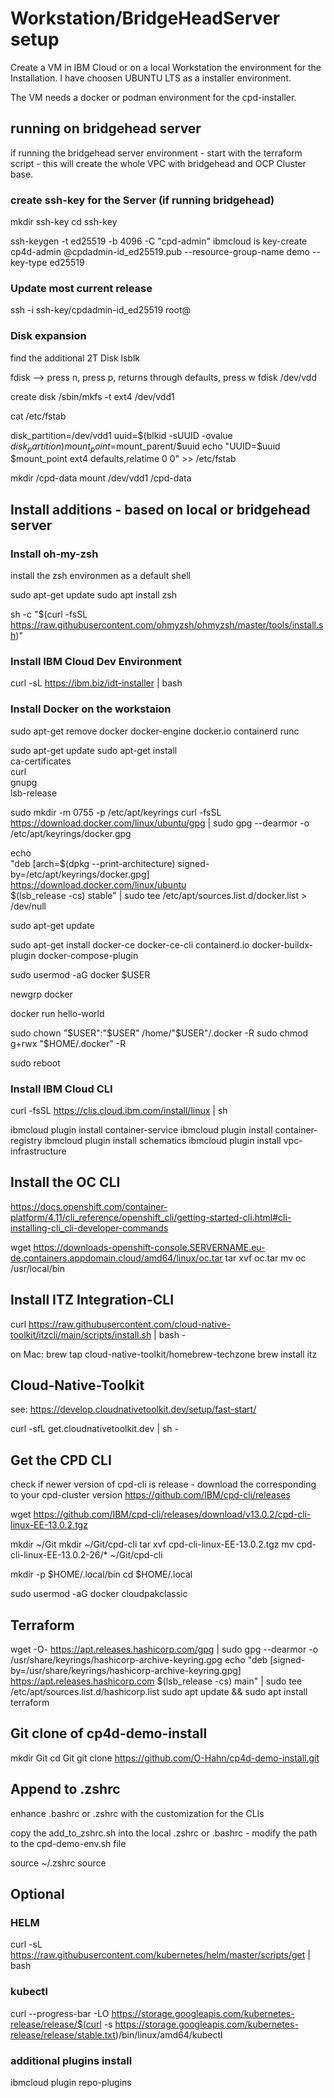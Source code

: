 # Workstation/BridgeHeadServer setup
Create a VM in IBM Cloud or on a local Workstation the environment for the Installation. I have choosen UBUNTU LTS as a installer environment.

The VM needs a docker or podman environment for the cpd-installer. 

## running on bridgehead server 
if running the bridgehead server environment - start with the terraform script - this will create the whole VPC with bridgehead and OCP Cluster base.

### create ssh-key for the Server (if running bridgehead)
mkdir ssh-key
cd ssh-key

ssh-keygen -t ed25519 -b 4096 -C "cpd-admin"
ibmcloud is key-create cp4d-admin @cpdadmin-id_ed25519.pub --resource-group-name demo --key-type ed25519

### Update most current release
ssh -i ssh-key/cpdadmin-id_ed25519 root@<public IP from cpd-bridgehead Server>

### Disk expansion

find the additional 2T Disk
lsblk

fdisk --> press n, press p, returns through defaults, press w 
fdisk /dev/vdd

create disk
/sbin/mkfs -t ext4 /dev/vdd1

cat /etc/fstab 

disk_partition=/dev/vdd1
 uuid=$(blkid -sUUID -ovalue $disk_partition)
 mount_point=$mount_parent/$uuid
 echo "UUID=$uuid $mount_point ext4 defaults,relatime 0 0" >> /etc/fstab

mkdir /cpd-data
mount /dev/vdd1 /cpd-data

## Install additions - based on local or bridgehead server

### Install oh-my-zsh
install the zsh environmen as a default shell 

sudo apt-get update
sudo apt install zsh

sh -c "$(curl -fsSL https://raw.githubusercontent.com/ohmyzsh/ohmyzsh/master/tools/install.sh)"


### Install IBM Cloud Dev Environment
curl -sL https://ibm.biz/idt-installer | bash


### Install Docker on the workstaion
sudo apt-get remove docker docker-engine docker.io containerd runc

sudo apt-get update
sudo apt-get install \
    ca-certificates \
    curl \
    gnupg \
    lsb-release

sudo mkdir -m 0755 -p /etc/apt/keyrings
curl -fsSL https://download.docker.com/linux/ubuntu/gpg | sudo gpg --dearmor -o /etc/apt/keyrings/docker.gpg   

echo \
  "deb [arch=$(dpkg --print-architecture) signed-by=/etc/apt/keyrings/docker.gpg] https://download.docker.com/linux/ubuntu \
  $(lsb_release -cs) stable" | sudo tee /etc/apt/sources.list.d/docker.list > /dev/null

sudo apt-get update

sudo apt-get install docker-ce docker-ce-cli containerd.io docker-buildx-plugin docker-compose-plugin

sudo usermod -aG docker $USER

newgrp docker

docker run hello-world

sudo chown "$USER":"$USER" /home/"$USER"/.docker -R
sudo chmod g+rwx "$HOME/.docker" -R

sudo reboot


### Install IBM Cloud CLI

curl -fsSL https://clis.cloud.ibm.com/install/linux | sh

ibmcloud plugin install container-service
ibmcloud plugin install container-registry
ibmcloud plugin install schematics
ibmcloud plugin install vpc-infrastructure

## Install the OC CLI

https://docs.openshift.com/container-platform/4.11/cli_reference/openshift_cli/getting-started-cli.html#cli-installing-cli_cli-developer-commands

wget https://downloads-openshift-console.SERVERNAME.eu-de.containers.appdomain.cloud/amd64/linux/oc.tar
tar xvf oc.tar
mv oc /usr/local/bin

## Install ITZ Integration-CLI
curl https://raw.githubusercontent.com/cloud-native-toolkit/itzcli/main/scripts/install.sh | bash -

on Mac:
brew tap cloud-native-toolkit/homebrew-techzone
brew install itz

## Cloud-Native-Toolkit
see: https://develop.cloudnativetoolkit.dev/setup/fast-start/

curl -sfL get.cloudnativetoolkit.dev | sh -


## Get the CPD CLI
check if newer version of cpd-cli is release - download the corresponding to your cpd-cluster version
https://github.com/IBM/cpd-cli/releases

wget https://github.com/IBM/cpd-cli/releases/download/v13.0.2/cpd-cli-linux-EE-13.0.2.tgz

mkdir ~/Git
mkdir ~/Git/cpd-cli
tar xvf cpd-cli-linux-EE-13.0.2.tgz 
mv cpd-cli-linux-EE-13.0.2-26/* ~/Git/cpd-cli

mkdir -p $HOME/.local/bin
cd $HOME/.local

sudo usermod -aG docker cloudpakclassic

## Terraform 
wget -O- https://apt.releases.hashicorp.com/gpg | sudo gpg --dearmor -o /usr/share/keyrings/hashicorp-archive-keyring.gpg
echo "deb [signed-by=/usr/share/keyrings/hashicorp-archive-keyring.gpg] https://apt.releases.hashicorp.com $(lsb_release -cs) main" | sudo tee /etc/apt/sources.list.d/hashicorp.list
sudo apt update && sudo apt install terraform

## Git clone of cp4d-demo-install
mkdir Git
cd Git
git clone https://github.com/O-Hahn/cp4d-demo-install.git

## Append to .zshrc
enhance .bashrc or .zshrc with the customization for the CLIs 

copy the add_to_zshrc.sh into the local .zshrc or .bashrc - modify the path to the cpd-demo-env.sh file

source ~/.zshrc
source

## Optional


### HELM
curl -sL https://raw.githubusercontent.com/kubernetes/helm/master/scripts/get | bash

### kubectl

curl --progress-bar -LO https://storage.googleapis.com/kubernetes-release/release/$(curl -s https://storage.googleapis.com/kubernetes-release/release/stable.txt)/bin/linux/amd64/kubectl

### additional plugins install
ibmcloud plugin repo-plugins
